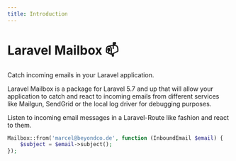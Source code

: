```yaml
---
title: Introduction
---
```


# Laravel Mailbox :mailbox:
Catch incoming emails in your Laravel application.

Laravel Mailbox is a package for Laravel 5.7 and up that will allow your application to catch and react to incoming emails from different services like Mailgun, SendGrid or the local log driver for debugging purposes.

Listen to incoming email messages in a Laravel-Route like fashion and react to them.

```php
Mailbox::from('marcel@beyondco.de', function (InboundEmail $email) {
	$subject = $email->subject();
});
```